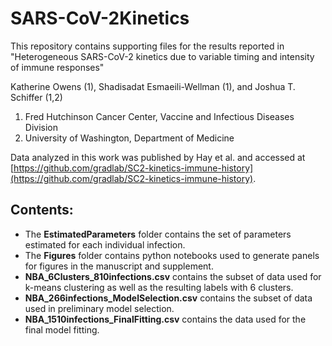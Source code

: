 # SARS-CoV-2Kinetics
This repository contains supporting files for the results reported in "Heterogeneous SARS-CoV-2 kinetics due to variable timing and intensity of immune responses"


Katherine Owens (1), Shadisadat Esmaeili-Wellman (1), and Joshua T. Schiffer (1,2)


1.	Fred Hutchinson Cancer Center, Vaccine and Infectious Diseases Division
2.	University of Washington, Department of Medicine

Data analyzed in this work was published by Hay et al. and accessed at [https://github.com/gradlab/SC2-kinetics-immune-history](https://github.com/gradlab/SC2-kinetics-immune-history).

## Contents: 
- The **EstimatedParameters** folder contains the set of parameters estimated for each individual infection.
- The **Figures** folder contains python notebooks used to generate panels for figures in the manuscript and supplement.
- **NBA_6Clusters_810infections.csv** contains the subset of data used for k-means clustering as well as the resulting labels with 6 clusters.
- **NBA_266infections_ModelSelection.csv** contains the subset of data used in preliminary model selection.
- **NBA_1510infections_FinalFitting.csv** contains the data used for the final model fitting.

